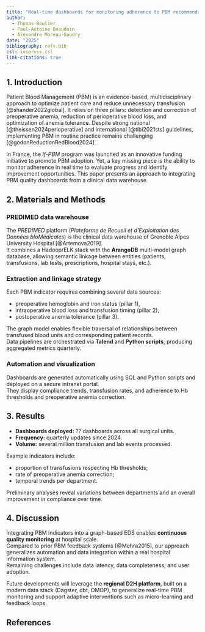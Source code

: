 ```yaml
---
title: "Real-time dashboards for monitoring adherence to PBM recommendations via graph-based EDS: a case study from Grenoble University Hospital"
author:
  - Thomas Boulier
  - Paul-Antoine Beaudoin
  - Alexandre Moreau-Gaudry
date: "2025"
bibliography: refs.bib
csl: iospress.csl
link-citations: true
---
```


## 1. Introduction

Patient Blood Management (PBM) is an evidence-based, multidisciplinary approach to optimize patient care and reduce unnecessary transfusion [@shander2022global]. It relies on three pillars: detection and correction of preoperative anemia, reduction of perioperative blood loss, and optimization of anemia tolerance. Despite strong national [@theissen2024perioperative] and international [@tibi2021sts] guidelines, implementing PBM in routine practice remains challenging [@godonReductionRedBlood2024].

In France, the *If-PBM* program was launched as an innovative funding initiative to promote PBM adoption. Yet, a key missing piece is the ability to monitor adherence in real time to evaluate progress and identify improvement opportunities. This paper presents an approach to integrating PBM quality dashboards from a clinical data warehouse.

## 2. Materials and Methods

### PREDIMED data warehouse
The *PREDIMED* platform (*Plateforme de Recueil et d’Exploitation des Données bIoMédicales*) is the clinical data warehouse of Grenoble Alpes University Hospital [@Artemova2019].  
It combines a Hadoop/ELK stack with the **ArangoDB** multi-model graph database, allowing semantic linkage between entities (patients, transfusions, lab tests, prescriptions, hospital stays, etc.).

### Extraction and linkage strategy
Each PBM indicator requires combining several data sources:
- preoperative hemoglobin and iron status (pillar 1),
- intraoperative blood loss and transfusion timing (pillar 2),
- postoperative anemia tolerance (pillar 3).

The graph model enables flexible traversal of relationships between transfused blood units and corresponding patient records.  
Data pipelines are orchestrated via **Talend** and **Python scripts**, producing aggregated metrics quarterly.

### Automation and visualization
Dashboards are generated automatically using SQL and Python scripts and deployed on a secure intranet portal.  
They display compliance trends, transfusion rates, and adherence to Hb thresholds and preoperative anemia correction.

## 3. Results

- **Dashboards deployed:** ?? dashboards across all surgical units.  
- **Frequency:** quarterly updates since 2024.  
- **Volume:** several million transfusion and lab events processed.  

Example indicators include:
- proportion of transfusions respecting Hb thresholds;
- rate of preoperative anemia correction;
- temporal trends per department.  

Preliminary analyses reveal variations between departments and an overall improvement in compliance over time.


## 4. Discussion

Integrating PBM indicators into a graph-based EDS enables **continuous quality monitoring** at hospital scale.  
Compared to prior PBM feedback systems [@Mehra2015], our approach generalizes automation and data integration within a real hospital information system.  
Remaining challenges include data latency, data completeness, and user adoption.  

Future developments will leverage the **regional D2H platform**, built on a modern data stack (Dagster, dbt, OMOP), to generalize real-time PBM monitoring and support adaptive interventions such as micro-learning and feedback loops.

## References
